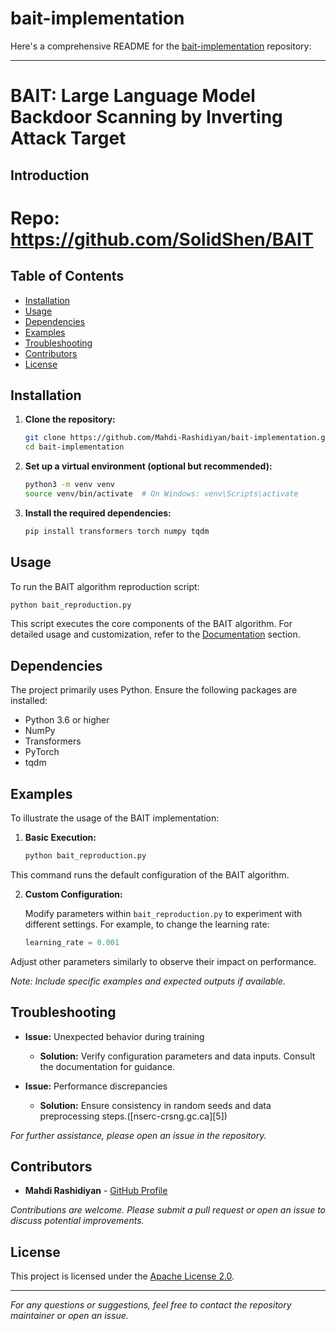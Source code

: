 # bait-implementation
Here's a comprehensive README for the [bait-implementation](https://github.com/Mahdi-Rashidiyan/bait-implementation) repository:

---

# BAIT:  Large Language Model Backdoor Scanning by Inverting Attack Target

## Introduction

# Repo: https://github.com/SolidShen/BAIT

## Table of Contents

* [Installation](#installation)
* [Usage](#usage)
* [Dependencies](#dependencies)
* [Examples](#examples)
* [Troubleshooting](#troubleshooting)
* [Contributors](#contributors)
* [License](#license)

## Installation

1. **Clone the repository:**

   ```bash
   git clone https://github.com/Mahdi-Rashidiyan/bait-implementation.git
   cd bait-implementation
   ```



2. **Set up a virtual environment (optional but recommended):**

   ```bash
   python3 -m venv venv
   source venv/bin/activate  # On Windows: venv\Scripts\activate
   ```



3. **Install the required dependencies:**

   ```bash
   pip install transformers torch numpy tqdm
   ```

## Usage

To run the BAIT algorithm reproduction script:

```bash
python bait_reproduction.py
```



This script executes the core components of the BAIT algorithm. For detailed usage and customization, refer to the [Documentation](#documentation) section.

## Dependencies

The project primarily uses Python. Ensure the following packages are installed:

* Python 3.6 or higher
* NumPy
* Transformers
* PyTorch 
* tqdm

## Examples

To illustrate the usage of the BAIT implementation:

1. **Basic Execution:**

   ```bash
   python bait_reproduction.py
   ```



This command runs the default configuration of the BAIT algorithm.

2. **Custom Configuration:**

   Modify parameters within `bait_reproduction.py` to experiment with different settings. For example, to change the learning rate:

   ```python
   learning_rate = 0.001
   ```



Adjust other parameters similarly to observe their impact on performance.

*Note: Include specific examples and expected outputs if available.*

## Troubleshooting

* **Issue:** Unexpected behavior during training

  * **Solution:** Verify configuration parameters and data inputs. Consult the documentation for guidance.
* **Issue:** Performance discrepancies

  * **Solution:** Ensure consistency in random seeds and data preprocessing steps.([nserc-crsng.gc.ca][5])

*For further assistance, please open an issue in the repository.*

## Contributors

* **Mahdi Rashidiyan** - [GitHub Profile](https://github.com/Mahdi-Rashidiyan)

*Contributions are welcome. Please submit a pull request or open an issue to discuss potential improvements.*

## License

This project is licensed under the [Apache License 2.0](LICENSE).

---

*For any questions or suggestions, feel free to contact the repository maintainer or open an issue.*

